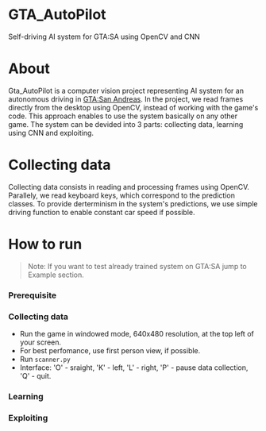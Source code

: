 # GTA_AutoPilot
Self-driving AI system for GTA:SA using OpenCV and CNN
# About
Gta_AutoPilot is a computer vision project representing AI system for an autonomous driving in [GTA:San Andreas](https://en.wikipedia.org/wiki/Grand_Theft_Auto:_San_Andreas). In the project, we read frames directly from the desktop using OpenCV, instead of working with the game's code. This approach enables to use the system basically on any other game. The system can be devided into 3 parts: collecting data, learning using CNN and exploiting.
# Collecting data
Collecting data consists in reading and processing frames using OpenCV. Parallely, we read keyboard keys, which correspond to the prediction classes. To provide derterminism in the system's predictions, we use simple driving function to enable constant car speed if possible.
# How to run 
> Note: If you want to test already trained system on GTA:SA jump to Example section.
### Prerequisite
### Collecting data
* Run the game in windowed mode, 640x480 resolution, at the top left of your screen. 
* For best perfomance, use first person view, if possible.
* Run ```scanner.py``` 
* Interface: 'O' - sraight, 'K' - left, 'L' - right, 'P' - pause data collection, 'Q' - quit.
### Learning
### Exploiting
